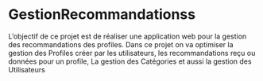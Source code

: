 # GestionRecommandationss

   L’objectif de ce projet est de réaliser une application web pour la gestion des recommandations des profiles. Dans ce projet on va optimiser la gestion des Profiles créer par les utilisateurs, les recommandations reçu ou données pour un profile, La gestion des Catégories et aussi la gestion des Utilisateurs

